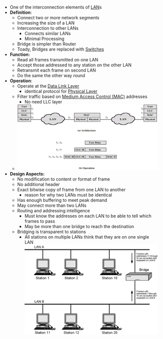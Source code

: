 - One of the interconnection elements of [LAN](LAN.md)s
- **Definition**: 
	- Connect two or more network segments
	- Increasing the size of a LAN
	- Interconnection to other LANs
		- Connects similar LANs
		- Minimal Processing
	- Bridge is simpler than Router
	- Toady, Bridges are replaced with [Switches](Switches.md)
- **Function:**
	- Read all frames transmitted on one LAN
	- Accept those addressed to any station on the other LAN
	- Retransmit each frame on second LAN
	- Do the same the other way round
- **Operation**:
	- Operate at the [Data Link Layer](Data%20Link%20Layer.md)
		- identical protocol for [Physical Layer](Physical%20Layer.md)
	- Filter traffic based on [Medium Access Control (MAC)](Medium%20Access%20Control%20(MAC).md) addresses
		- No need LLC layer
	- ![](Attachments/BridgeProtocolArchitecture.png)
- **Design Aspects:**
	- No modification to content or format of frame
	- No additional header
	- Exact bitwise copy of frame from one LAN to another
		- reason for why two LANs must be identical
	- Has enough buffering to meet peak demand
	- May connect more than two LANs
	- Routing and addressing intelligence
		- Must know the addresses on each LAN to be able to tell which frames to pass
		- May be more than one bridge to reach the destination
	- Bridging is transparent to stations
		- All stations on multiple LANs think that they are on one single LAN
![](Attachments/BridgeOperation.png)